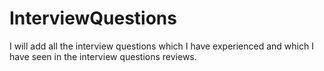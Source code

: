 # InterviewQuestions

I will add all the interview questions which I have experienced and which I have seen in the interview questions reviews.
